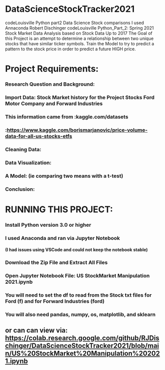 # DataScienceStockTracker2021
codeLouisville Python part2 Data Science Stock comparisons
I used Annaconda
Robert Dischinger codeLouisville Python_Part_2: Spring 2021
Stock Market Data Analysis based on Stock Data Up to 2017
The Goal of this Project is an attempt to determine a relationship between two unique stocks that have similar ticker symbols.
Train the Model to try to predict a pattern to the stock price in order to predict a future HIGH price.

# Project Requirements:
###    Research Question and Background: 
###    Import Data:  Stock Market history for the Project Stocks   Ford Motor Company   and   Forward Industries
###       This information came from :kaggle.com/datasets
###                                  :https://www.kaggle.com/borismarjanovic/price-volume-data-for-all-us-stocks-etfs
###    Cleaning Data:
###    Data Visualization:
###    A Model:  (ie comparing two means with a t-test)
###    Conclusion:  
#
# RUNNING THIS PROJECT:
### Install Python version 3.0 or higher
### I used Anaconda and ran via Jupyter Notebook
####   (I had issues using VSCode and could not keep the notebook stable)
### Download the Zip File and Extract All Files
### Open Jupyter Notebook File:  US StockMarket Manipulation 2021.ipynb
###   You will need to set the df to read from the Stock txt files for Ford (f) and for Forward Industries (ford)
### You will also need pandas, numpy, os, matplotlib, and sklearn

## or can can view via: https://colab.research.google.com/github/RJDischinger/DataScienceStockTracker2021/blob/main/US%20StockMarket%20Manipulation%202021.ipynb
